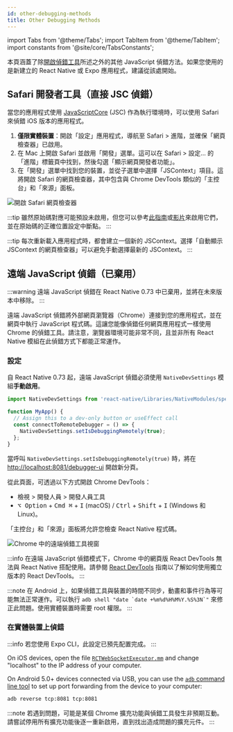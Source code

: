 ```yaml
---
id: other-debugging-methods
title: Other Debugging Methods
---
```


import Tabs from '@theme/Tabs'; import TabItem from '@theme/TabItem'; import constants from '@site/core/TabsConstants';

本頁涵蓋了除[開啟偵錯工具](./debugging#opening-the-debugger)所述之外的其他 JavaScript 偵錯方法。如果您使用的是新建立的 React Native 或 Expo 應用程式，建議從該處開始。

## Safari 開發者工具（直接 JSC 偵錯）

當您的應用程式使用 [JavaScriptCore](https://trac.webkit.org/wiki/JavaScriptCore) (JSC) 作為執行環境時，可以使用 Safari 來偵錯 iOS 版本的應用程式。

1. **僅限實體裝置**：開啟「設定」應用程式，導航至 Safari > 進階，並確保「網頁檢查器」已啟用。
2. 在 Mac 上開啟 Safari 並啟用「開發」選單。這可以在 Safari > 設定... 的「進階」標籤頁中找到，然後勾選「顯示網頁開發者功能」。
3. 在「開發」選單中找到您的裝置，並從子選單中選擇「JSContext」項目。這將開啟 Safari 的網頁檢查器，其中包含與 Chrome DevTools 類似的「主控台」和「來源」面板。

![開啟 Safari 網頁檢查器](/docs/assets/debugging-safari-developer-tools.jpg)

:::tip
雖然原始碼對應可能預設未啟用，但您可以參考[此指南](https://blog.nparashuram.com/2019/10/debugging-react-native-ios-apps-with.html)或[影片](https://www.youtube.com/watch?v=GrGqIIz51k4)來啟用它們，並在原始碼的正確位置設定中斷點。
:::

:::tip
每次重新載入應用程式時，都會建立一個新的 JSContext。選擇「自動顯示 JSContext 的網頁檢查器」可以避免手動選擇最新的 JSContext。
:::

## 遠端 JavaScript 偵錯（已棄用）

:::warning
遠端 JavaScript 偵錯在 React Native 0.73 中已棄用，並將在未來版本中移除。
:::

遠端 JavaScript 偵錯將外部網頁瀏覽器（Chrome）連接到您的應用程式，並在網頁中執行 JavaScript 程式碼。這讓您能像偵錯任何網頁應用程式一樣使用 Chrome 的偵錯工具。請注意，瀏覽器環境可能非常不同，且並非所有 React Native 模組在此偵錯方式下都能正常運作。

### 設定

自 React Native 0.73 起，遠端 JavaScript 偵錯必須使用 `NativeDevSettings` 模組**手動啟用**。

```js
import NativeDevSettings from 'react-native/Libraries/NativeModules/specs/NativeDevSettings';

function MyApp() {
  // Assign this to a dev-only button or useEffect call
  const connectToRemoteDebugger = () => {
    NativeDevSettings.setIsDebuggingRemotely(true);
  };
}
```

當呼叫 `NativeDevSettings.setIsDebuggingRemotely(true)` 時，將在 [http://localhost:8081/debugger-ui](http://localhost:8081/debugger-ui) 開啟新分頁。

從此頁面，可透過以下方式開啟 Chrome DevTools：

- 檢視 > 開發人員 > 開發人員工具
- <kbd>⌥ Option</kbd> + <kbd>Cmd ⌘</kbd> + <kbd>I</kbd> (macOS) / <kbd>Ctrl</kbd> + <kbd>Shift</kbd> + <kbd>I</kbd> (Windows 和 Linux)。

「主控台」和「來源」面板將允許您檢查 React Native 程式碼。

![Chrome 中的遠端偵錯工具視窗](/docs/assets/debugging-chrome-remote-debugger.jpg)

:::info
在遠端 JavaScript 偵錯模式下，Chrome 中的網頁版 React DevTools 無法與 React Native 搭配使用。請參閱 [React DevTools](./react-devtools) 指南以了解如何使用獨立版本的 React DevTools。
:::

:::note
在 Android 上，如果偵錯工具與裝置的時間不同步，動畫和事件行為等可能無法正常運作。可以執行 ``adb shell "date `date +%m%d%H%M%Y.%S%3N`"`` 來修正此問題。使用實體裝置時需要 root 權限。
:::

### 在實體裝置上偵錯

:::info
若您使用 Expo CLI，此設定已預先配置完成。
:::

<Tabs groupId="platform" defaultValue={constants.defaultPlatform} values={constants.platforms} className="pill-tabs">
<TabItem value="ios">

On iOS devices, open the file [`RCTWebSocketExecutor.mm`](https://github.com/facebook/react-native/blob/master/packages/react-native/React/CoreModules/RCTWebSocketExecutor.mm) and change "localhost" to the IP address of your computer.

</TabItem>
<TabItem value="android">

On Android 5.0+ devices connected via USB, you can use the [`adb` command line tool](http://developer.android.com/tools/help/adb.html) to set up port forwarding from the device to your computer:

```sh
adb reverse tcp:8081 tcp:8081
```

</TabItem>
</Tabs>

:::note
若遇到問題，可能是某個 Chrome 擴充功能與偵錯工具發生非預期互動。請嘗試停用所有擴充功能後逐一重新啟用，直到找出造成問題的擴充元件。
:::
